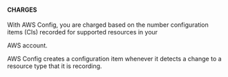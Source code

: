 #### CHARGES

With AWS Config, you are charged based on the number configuration items (CIs)
recorded for supported resources in your

AWS account.

AWS Config creates a configuration item whenever it detects a change to a
resource type that it is recording.

